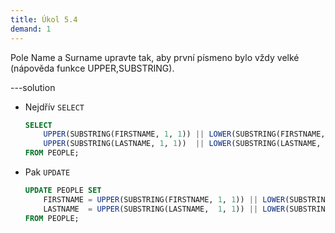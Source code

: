 ```yaml
---
title: Úkol 5.4
demand: 1
---
```


Pole Name a Surname upravte tak, aby první písmeno bylo vždy velké (nápověda funkce UPPER,SUBSTRING).

---solution

- Nejdřív `SELECT`

  ```sql
  SELECT
      UPPER(SUBSTRING(FIRSTNAME, 1, 1)) || LOWER(SUBSTRING(FIRSTNAME, 2, LENGTH(FIRSTNAME)-1)) FIRSTUPPER,
      UPPER(SUBSTRING(LASTNAME, 1, 1))  || LOWER(SUBSTRING(LASTNAME,  2, LENGTH(LASTNAME)-1))  LASTUPPER
  FROM PEOPLE;
  ```

- Pak `UPDATE`

  ```sql
  UPDATE PEOPLE SET
      FIRSTNAME = UPPER(SUBSTRING(FIRSTNAME, 1, 1)) || LOWER(SUBSTRING(FIRSTNAME, 2, LENGTH(FIRSTNAME)-1)),
      LASTNAME  = UPPER(SUBSTRING(LASTNAME,  1, 1)) || LOWER(SUBSTRING(LASTNAME,  2, LENGTH(LASTNAME) -1))
  FROM PEOPLE;
  ```

